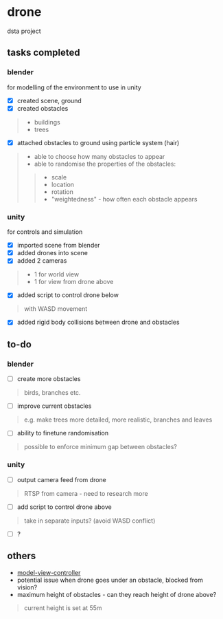 # drone
dsta project

## tasks completed
### blender
for modelling of the environment to use in unity
- [x] created scene, ground
- [x] created obstacles
> - buildings
> - trees
- [x] attached obstacles to ground using particle system (hair)
> - able to choose how many obstacles to appear  
> - able to randomise the properties of the obstacles:
> > - scale
> > - location
> > - rotation
> > - "weightedness" - how often each obstacle appears

### unity
for controls and simulation
- [x] imported scene from blender
- [x] added drones into scene
- [x] added 2 cameras
> - 1 for world view
> - 1 for view from drone above
- [x] added script to control drone below
> with WASD movement
- [x] added rigid body collisions between drone and obstacles

## to-do
### blender
- [ ] create more obstacles
> birds, branches etc.
- [ ] improve current obstacles
> e.g. make trees more detailed, more realistic, branches and leaves
- [ ] ability to finetune randomisation
> possible to enforce minimum gap between obstacles?

### unity
- [ ] output camera feed from drone
> RTSP from camera - need to research more
- [ ] add script to control drone above
> take in separate inputs? (avoid WASD conflict)
- [ ] ?

## others
- [model-view-controller](https://en.wikipedia.org/wiki/Model%E2%80%93view%E2%80%93controller)
- potential issue when drone goes under an obstacle, blocked from vision?
- maximum height of obstacles - can they reach height of drone above?
> current height is set at 55m